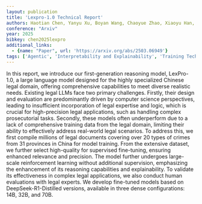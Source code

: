 ```yaml
---
layout: publication
title: 'Lexpro-1.0 Technical Report'
authors: Haotian Chen, Yanyu Xu, Boyan Wang, Chaoyue Zhao, Xiaoyu Han, Fang Wang, Lizhen Cui, Yonghui Xu
conference: "Arxiv"
year: 2025
bibkey: chen2025lexpro
additional_links:
  - {name: "Paper", url: 'https://arxiv.org/abs/2503.06949'}
tags: ['Agentic', 'Interpretability and Explainability', 'Training Techniques', 'Applications', 'Fine-Tuning', 'Reinforcement Learning', 'Interpretability', 'Pretraining Methods']
---
```

In this report, we introduce our first-generation reasoning model,
LexPro-1.0, a large language model designed for the highly specialized Chinese
legal domain, offering comprehensive capabilities to meet diverse realistic
needs. Existing legal LLMs face two primary challenges. Firstly, their design
and evaluation are predominantly driven by computer science perspectives,
leading to insufficient incorporation of legal expertise and logic, which is
crucial for high-precision legal applications, such as handling complex
prosecutorial tasks. Secondly, these models often underperform due to a lack of
comprehensive training data from the legal domain, limiting their ability to
effectively address real-world legal scenarios. To address this, we first
compile millions of legal documents covering over 20 types of crimes from 31
provinces in China for model training. From the extensive dataset, we further
select high-quality for supervised fine-tuning, ensuring enhanced relevance and
precision. The model further undergoes large-scale reinforcement learning
without additional supervision, emphasizing the enhancement of its reasoning
capabilities and explainability. To validate its effectiveness in complex legal
applications, we also conduct human evaluations with legal experts. We develop
fine-tuned models based on DeepSeek-R1-Distilled versions, available in three
dense configurations: 14B, 32B, and 70B.
